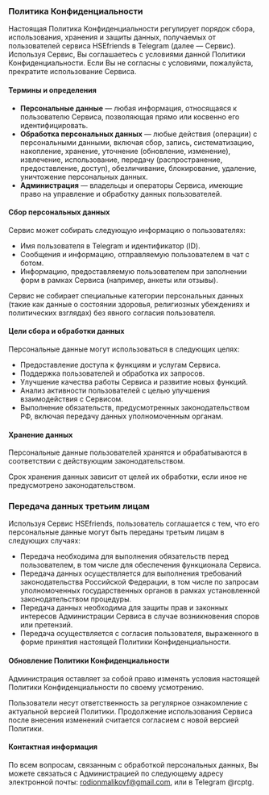 





### Политика Конфиденциальности

Настоящая Политика Конфиденциальности регулирует порядок сбора, использования, хранения и защиты данных, получаемых от пользователей сервиса HSEfriends в Telegram (далее — Сервис). Используя Сервис, Вы соглашаетесь с условиями данной Политики Конфиденциальности. Если Вы не согласны с условиями, пожалуйста, прекратите использование Сервиса.

#### Термины и определения
- **Персональные данные** — любая информация, относящаяся к пользователю Сервиса, позволяющая прямо или косвенно его идентифицировать.
- **Обработка персональных данных** — любые действия (операции) с персональными данными, включая сбор, запись, систематизацию, накопление, хранение, уточнение (обновление, изменение), извлечение, использование, передачу (распространение, предоставление, доступ), обезличивание, блокирование, удаление, уничтожение персональных данных.
- **Администрация** — владельцы и операторы Сервиса, имеющие право на управление и обработку данных пользователей.

#### Сбор персональных данных
Сервис может собирать следующую информацию о пользователях:
- Имя пользователя в Telegram и идентификатор (ID).
- Сообщения и информацию, отправляемую пользователем в чат с ботом.
- Информацию, предоставляемую пользователем при заполнении форм в рамках Сервиса (например, анкеты или отзывы).

Сервис не собирает специальные категории персональных данных (такие как данные о состоянии здоровья, религиозных убеждениях и политических взглядах) без явного согласия пользователя.

#### Цели сбора и обработки данных
Персональные данные могут использоваться в следующих целях:
- Предоставление доступа к функциям и услугам Сервиса.
- Поддержка пользователей и обработка их запросов.
- Улучшение качества работы Сервиса и развитие новых функций.
- Анализ активности пользователей с целью улучшения взаимодействия с Сервисом.
- Выполнение обязательств, предусмотренных законодательством РФ, включая передачу данных уполномоченным органам.

#### Хранение данных
Персональные данные пользователей хранятся и обрабатываются в соответствии с действующим законодательством. 

Срок хранения данных зависит от целей их обработки, если иное не предусмотрено законодательством. 

### Передача данных третьим лицам

Используя Сервис HSEfriends, пользователь соглашается с тем, что его персональные данные могут быть переданы третьим лицам в следующих случаях:

- Передача необходима для выполнения обязательств перед пользователем, в том числе для обеспечения функционала Сервиса.
- Передача данных осуществляется для выполнения требований законодательства Российской Федерации, в том числе по запросам уполномоченных государственных органов в рамках установленной законодательством процедуры.
- Передача данных необходима для защиты прав и законных интересов Администрации Сервиса в случае возникновения споров или претензий.
- Передача осуществляется с согласия пользователя, выраженного в форме принятия настоящей Политики Конфиденциальности.




#### Обновление Политики Конфиденциальности
Администрация оставляет за собой право изменять условия настоящей Политики Конфиденциальности по своему усмотрению. 

Пользователи несут ответственность за регулярное ознакомление с актуальной версией Политики. Продолжение использования Сервиса после внесения изменений считается согласием с новой версией Политики.

#### Контактная информация
По всем вопросам, связанным с обработкой персональных данных, Вы можете связаться с Администрацией по следующему адресу электронной почты: rodionmalikovf@gmail.com, или в Telegram @rcptg.

